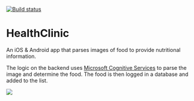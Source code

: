 [![Build status](https://build.appcenter.ms/v0.1/apps/e7b0f0bb-38d1-454d-83cc-177475f52c06/branches/master/badge)](https://appcenter.ms)

# HealthClinic

An iOS & Android app that parses images of food to provide nutritional information.

The logic on the backend uses [Microsoft Cognitive Services](https://docs.microsoft.com/azure/?WT.mc_id=healthclinic-github-bramin) to parse the image and determine the food. The food is then logged in a database and added to the list.

![](https://github.com/brminnick/Videos/blob/master/HealthClinic/HealthClinic.gif)
